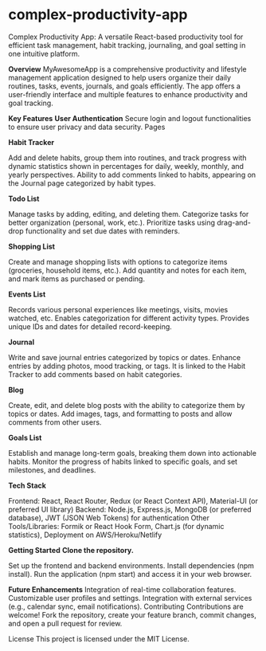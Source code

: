 # complex-productivity-app
Complex Productivity App: A versatile React-based productivity tool for efficient task management, habit tracking, journaling, and goal setting in one intuitive platform.

**Overview**
MyAwesomeApp is a comprehensive productivity and lifestyle management application designed to help users organize their daily routines, tasks, events, journals, and goals efficiently. The app offers a user-friendly interface and multiple features to enhance productivity and goal tracking.

**Key Features**
**User Authentication**
Secure login and logout functionalities to ensure user privacy and data security.
Pages

**Habit Tracker**

Add and delete habits, group them into routines, and track progress with dynamic statistics shown in percentages for daily, weekly, monthly, and yearly perspectives.
Ability to add comments linked to habits, appearing on the Journal page categorized by habit types.

**Todo List**

Manage tasks by adding, editing, and deleting them.
Categorize tasks for better organization (personal, work, etc.).
Prioritize tasks using drag-and-drop functionality and set due dates with reminders.

**Shopping List**

Create and manage shopping lists with options to categorize items (groceries, household items, etc.).
Add quantity and notes for each item, and mark items as purchased or pending.

**Events List**

Records various personal experiences like meetings, visits, movies watched, etc.
Enables categorization for different activity types.
Provides unique IDs and dates for detailed record-keeping.

**Journal**

Write and save journal entries categorized by topics or dates.
Enhance entries by adding photos, mood tracking, or tags.
It is linked to the Habit Tracker to add comments based on habit categories.

**Blog**

Create, edit, and delete blog posts with the ability to categorize them by topics or dates.
Add images, tags, and formatting to posts and allow comments from other users.

**Goals List**

Establish and manage long-term goals, breaking them down into actionable habits.
Monitor the progress of habits linked to specific goals, and set milestones, and deadlines.

**Tech Stack**

Frontend: React, React Router, Redux (or React Context API), Material-UI (or preferred UI library)
Backend: Node.js, Express.js, MongoDB (or preferred database), JWT (JSON Web Tokens) for authentication
Other Tools/Libraries: Formik or React Hook Form, Chart.js (for dynamic statistics), Deployment on AWS/Heroku/Netlify

**Getting Started**
**Clone the repository.**

Set up the frontend and backend environments.
Install dependencies (npm install).
Run the application (npm start) and access it in your web browser.

**Future Enhancements**
Integration of real-time collaboration features.
Customizable user profiles and settings.
Integration with external services (e.g., calendar sync, email notifications).
Contributing
Contributions are welcome! Fork the repository, create your feature branch, commit changes, and open a pull request for review.

License
This project is licensed under the MIT License.
